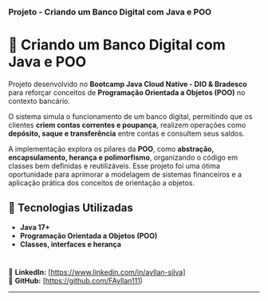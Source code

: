 ### **Projeto - Criando um Banco Digital com Java e POO**  

# 🏦 Criando um Banco Digital com Java e POO  

Projeto desenvolvido no **Bootcamp Java Cloud Native - DIO & Bradesco** para reforçar conceitos de **Programação Orientada a Objetos (POO)** no contexto bancário.  

O sistema simula o funcionamento de um banco digital, permitindo que os clientes **criem contas correntes e poupança**, realizem operações como **depósito, saque e transferência** entre contas e consultem seus saldos.  

A implementação explora os pilares da **POO**, como **abstração, encapsulamento, herança e polimorfismo**, organizando o código em classes bem definidas e reutilizáveis. Esse projeto foi uma ótima oportunidade para aprimorar a modelagem de sistemas financeiros e a aplicação prática dos conceitos de orientação a objetos.  

## 📌 Tecnologias Utilizadas  
- **Java 17+**  
- **Programação Orientada a Objetos (POO)**  
- **Classes, interfaces e herança**  
#
🔗 **LinkedIn:** [https://www.linkedin.com/in/ayllan-silva]  
🐙 **GitHub:** [https://github.com/FAyllan111)
 

---

